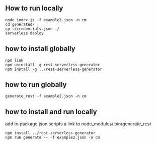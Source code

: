 ## How to run locally

```
node index.js -f example2.json -n cm
cd generated/
cp ~/credentials.json ./
serverless deploy
```

## how to install globally

```
npm link
npm uninstall -g rest-serverless-generator
npm install -g ../rest-serverless-generator
```

## how to run globally

```
generate_rest -f example2.json -n cm
```

## how to install and run locally

add to package.json scripts a link to node_modules/.bin/generate_rest

```
npm install ../rest-serverless-generator
npm run generate -- -f example2.json -n cm
```